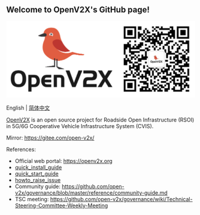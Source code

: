 ## Welcome to OpenV2X's GitHub page!

![](/profile/images/openv2x.svg)

English | [简体中文](./README-zh_CN.md)

[OpenV2X](https://openv2x.org) is an open source project for Roadside Open Infrastructure (RSOI) in 5G/6G Cooperative Vehicle Infrastructure System (CVIS).

Mirror: <https://gitee.com/open-v2x/>

References:

- Official web portal: <https://openv2x.org>
- [quick_install_guide](https://github.com/open-v2x/docs/blob/albany/src/v2x-1.0.126-quick-install.md)
- [quick_start_guide](https://github.com/open-v2x/docs/blob/albany/src/v2x-1.0.126-quick-start.md)
- [howto_raise_issue](https://github.com/open-v2x/docs/blob/albany/src/v2x_contribution.md)
- Community guide: <https://github.com/open-v2x/governance/blob/master/reference/community-guide.md>
- TSC meeting: <https://github.com/open-v2x/governance/wiki/Technical-Steering-Committee-Weekly-Meeting>

